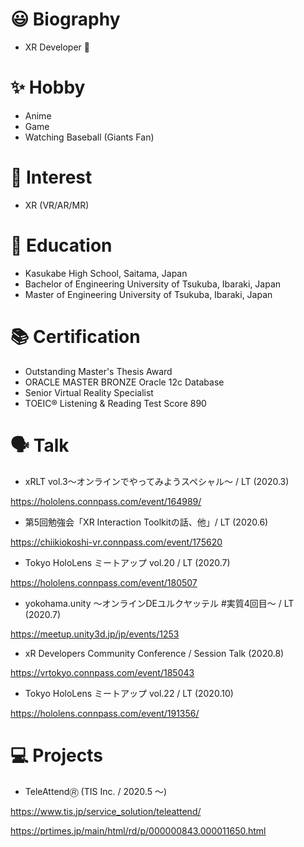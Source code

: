# 😃 Biography

* XR Developer 🔰

# ✨ Hobby
* Anime
* Game
* Watching Baseball (Giants Fan) 

# 🤪 Interest

* XR (VR/AR/MR)

# 🏫 Education

* Kasukabe High School, Saitama, Japan
* Bachelor of Engineering University of Tsukuba, Ibaraki, Japan
* Master of Engineering University of Tsukuba, Ibaraki, Japan

# 📚 Certification

* Outstanding Master's Thesis Award
* ORACLE MASTER BRONZE Oracle 12c Database
* Senior Virtual Reality Specialist
* TOEIC® Listening & Reading Test Score 890

# 🗣️ Talk

* xRLT vol.3～オンラインでやってみようスペシャル～ / LT (2020.3)

https://hololens.connpass.com/event/164989/

* 第5回勉強会「XR Interaction Toolkitの話、他」/ LT (2020.6)

https://chiikiokoshi-vr.connpass.com/event/175620

* Tokyo HoloLens ミートアップ vol.20 / LT (2020.7)

https://hololens.connpass.com/event/180507

* yokohama.unity ～オンラインDEユルクヤッテル #実質4回目～ / LT (2020.7)

https://meetup.unity3d.jp/jp/events/1253

* xR Developers Community Conference / Session Talk (2020.8)

https://vrtokyo.connpass.com/event/185043

* Tokyo HoloLens ミートアップ vol.22 / LT (2020.10)

https://hololens.connpass.com/event/191356/

# 💻 Projects

* TeleAttend🄬 (TIS Inc. / 2020.5 ～)

https://www.tis.jp/service_solution/teleattend/  

https://prtimes.jp/main/html/rd/p/000000843.000011650.html

<!--
**xrdnk/xrdnk** is a ✨ _special_ ✨ repository because its `README.md` (this file) appears on your GitHub profile.

Here are some ideas to get you started:

- 🔭 I’m currently working on ...
- 🌱 I’m currently learning ...
- 👯 I’m looking to collaborate on ...
- 🤔 I’m looking for help with ...
- 💬 Ask me about ...
- 📫 How to reach me: ...
- 😄 Pronouns: ...
- ⚡ Fun fact: ...
-->

